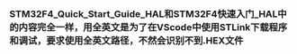 ### STM32F4_Quick_Start_Guide_HAL和STM32F4快速入门_HAL中的内容完全一样，用全英文是为了在VScode中使用STLink下载程序和调试，要求使用全英文路径，不然会识别不到.HEX文件


